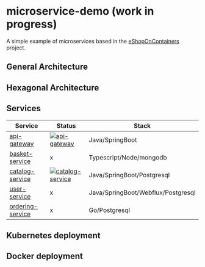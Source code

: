 # microservice-demo (work in progress)
A simple example of microservices based in the [eShopOnContainers](https://github.com/dotnet-architecture/eShopOnContainers) project.

## General Architecture


## Hexagonal Architecture


## Services
|Service|Status|Stack|
|-----|-----|-----|
|[api-gateway](src/api-gateway)|[![api-gateway](https://github.com/juandaabril/microservices-demo/actions/workflows/api-gateway.yml/badge.svg)](https://github.com/juandaabril/microservices-demo/actions/workflows/api-gateway.yml)|Java/SpringBoot|
|[basket-service](src/basket-service)|x|Typescript/Node/mongodb|
|[catalog-service](src/catalog-service)|[![catalog-service](https://github.com/juandaabril/microservices-demo/actions/workflows/catalog-service.yml/badge.svg)](https://github.com/juandaabril/microservices-demo/actions/workflows/catalog-service.yml)|Java/SpringBoot/Postgresql|
|[user-service](src/user-service)|x|Java/SpringBoot/Webflux/Postgresql|
|[ordering-service](src/ordering-service)|x|Go/Postgresql|

## Kubernetes deployment


## Docker deployment
